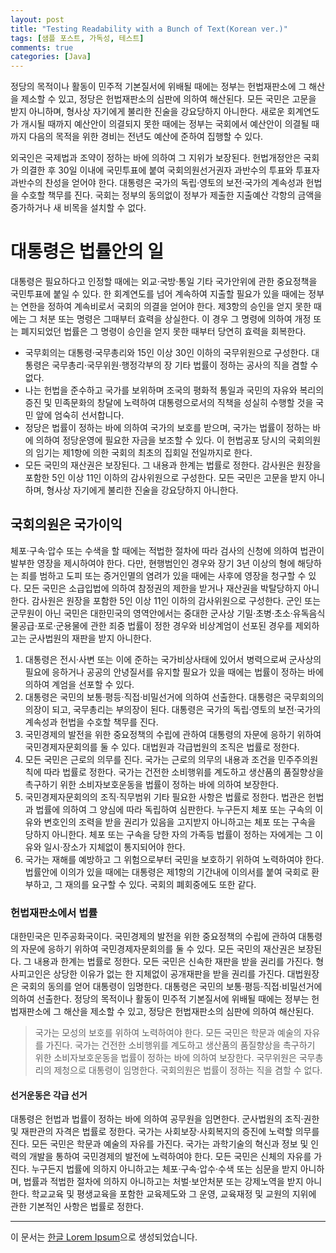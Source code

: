 ```yaml
---
layout: post
title: "Testing Readability with a Bunch of Text(Korean ver.)"
tags: [샘플 포스트, 가독성, 테스트]
comments: true
categories: [Java]
---
```


정당의 목적이나 활동이 민주적 기본질서에 위배될 때에는 정부는 헌법재판소에 그 해산을 제소할 수 있고, 정당은 헌법재판소의 심판에 의하여 해산된다. 모든 국민은 고문을 받지 아니하며, 형사상 자기에게 불리한 진술을 강요당하지 아니한다. 새로운 회계연도가 개시될 때까지 예산안이 의결되지 못한 때에는 정부는 국회에서 예산안이 의결될 때까지 다음의 목적을 위한 경비는 전년도 예산에 준하여 집행할 수 있다.

외국인은 국제법과 조약이 정하는 바에 의하여 그 지위가 보장된다. 헌법개정안은 국회가 의결한 후 30일 이내에 국민투표에 붙여 국회의원선거권자 과반수의 투표와 투표자 과반수의 찬성을 얻어야 한다. 대통령은 국가의 독립·영토의 보전·국가의 계속성과 헌법을 수호할 책무를 진다. 국회는 정부의 동의없이 정부가 제출한 지출예산 각항의 금액을 증가하거나 새 비목을 설치할 수 없다.

# 대통령은 법률안의 일

대통령은 필요하다고 인정할 때에는 외교·국방·통일 기타 국가안위에 관한 중요정책을 국민투표에 붙일 수 있다. 한 회계연도를 넘어 계속하여 지출할 필요가 있을 때에는 정부는 연한을 정하여 계속비로서 국회의 의결을 얻어야 한다. 제3항의 승인을 얻지 못한 때에는 그 처분 또는 명령은 그때부터 효력을 상실한다. 이 경우 그 명령에 의하여 개정 또는 폐지되었던 법률은 그 명령이 승인을 얻지 못한 때부터 당연히 효력을 회복한다.

* 국무회의는 대통령·국무총리와 15인 이상 30인 이하의 국무위원으로 구성한다. 대통령은 국무총리·국무위원·행정각부의 장 기타 법률이 정하는 공사의 직을 겸할 수 없다.
* 나는 헌법을 준수하고 국가를 보위하며 조국의 평화적 통일과 국민의 자유와 복리의 증진 및 민족문화의 창달에 노력하여 대통령으로서의 직책을 성실히 수행할 것을 국민 앞에 엄숙히 선서합니다.
* 정당은 법률이 정하는 바에 의하여 국가의 보호를 받으며, 국가는 법률이 정하는 바에 의하여 정당운영에 필요한 자금을 보조할 수 있다. 이 헌법공포 당시의 국회의원의 임기는 제1항에 의한 국회의 최초의 집회일 전일까지로 한다.
* 모든 국민의 재산권은 보장된다. 그 내용과 한계는 법률로 정한다. 감사원은 원장을 포함한 5인 이상 11인 이하의 감사위원으로 구성한다. 모든 국민은 고문을 받지 아니하며, 형사상 자기에게 불리한 진술을 강요당하지 아니한다.

## 국회의원은 국가이익
체포·구속·압수 또는 수색을 할 때에는 적법한 절차에 따라 검사의 신청에 의하여 법관이 발부한 영장을 제시하여야 한다. 다만, 현행범인인 경우와 장기 3년 이상의 형에 해당하는 죄를 범하고 도피 또는 증거인멸의 염려가 있을 때에는 사후에 영장을 청구할 수 있다. 모든 국민은 소급입법에 의하여 참정권의 제한을 받거나 재산권을 박탈당하지 아니한다. 감사원은 원장을 포함한 5인 이상 11인 이하의 감사위원으로 구성한다. 군인 또는 군무원이 아닌 국민은 대한민국의 영역안에서는 중대한 군사상 기밀·초병·초소·유독음식물공급·포로·군용물에 관한 죄중 법률이 정한 경우와 비상계엄이 선포된 경우를 제외하고는 군사법원의 재판을 받지 아니한다.

1. 대통령은 전시·사변 또는 이에 준하는 국가비상사태에 있어서 병력으로써 군사상의 필요에 응하거나 공공의 안녕질서를 유지할 필요가 있을 때에는 법률이 정하는 바에 의하여 계엄을 선포할 수 있다.
2. 대통령은 국민의 보통·평등·직접·비밀선거에 의하여 선출한다. 대통령은 국무회의의 의장이 되고, 국무총리는 부의장이 된다. 대통령은 국가의 독립·영토의 보전·국가의 계속성과 헌법을 수호할 책무를 진다.
3. 국민경제의 발전을 위한 중요정책의 수립에 관하여 대통령의 자문에 응하기 위하여 국민경제자문회의를 둘 수 있다. 대법원과 각급법원의 조직은 법률로 정한다.
4. 모든 국민은 근로의 의무를 진다. 국가는 근로의 의무의 내용과 조건을 민주주의원칙에 따라 법률로 정한다. 국가는 건전한 소비행위를 계도하고 생산품의 품질향상을 촉구하기 위한 소비자보호운동을 법률이 정하는 바에 의하여 보장한다.
5. 국민경제자문회의의 조직·직무범위 기타 필요한 사항은 법률로 정한다. 법관은 헌법과 법률에 의하여 그 양심에 따라 독립하여 심판한다. 누구든지 체포 또는 구속의 이유와 변호인의 조력을 받을 권리가 있음을 고지받지 아니하고는 체포 또는 구속을 당하지 아니한다. 체포 또는 구속을 당한 자의 가족등 법률이 정하는 자에게는 그 이유와 일시·장소가 지체없이 통지되어야 한다.
6. 국가는 재해를 예방하고 그 위험으로부터 국민을 보호하기 위하여 노력하여야 한다. 법률안에 이의가 있을 때에는 대통령은 제1항의 기간내에 이의서를 붙여 국회로 환부하고, 그 재의를 요구할 수 있다. 국회의 폐회중에도 또한 같다.

### 헌법재판소에서 법률

대한민국은 민주공화국이다. 국민경제의 발전을 위한 중요정책의 수립에 관하여 대통령의 자문에 응하기 위하여 국민경제자문회의를 둘 수 있다. 모든 국민의 재산권은 보장된다. 그 내용과 한계는 법률로 정한다. 모든 국민은 신속한 재판을 받을 권리를 가진다. 형사피고인은 상당한 이유가 없는 한 지체없이 공개재판을 받을 권리를 가진다. 대법원장은 국회의 동의를 얻어 대통령이 임명한다. 대통령은 국민의 보통·평등·직접·비밀선거에 의하여 선출한다. 정당의 목적이나 활동이 민주적 기본질서에 위배될 때에는 정부는 헌법재판소에 그 해산을 제소할 수 있고, 정당은 헌법재판소의 심판에 의하여 해산된다.

> 국가는 모성의 보호를 위하여 노력하여야 한다. 모든 국민은 학문과 예술의 자유를 가진다. 국가는 건전한 소비행위를 계도하고 생산품의 품질향상을 촉구하기 위한 소비자보호운동을 법률이 정하는 바에 의하여 보장한다. 국무위원은 국무총리의 제청으로 대통령이 임명한다. 국회의원은 법률이 정하는 직을 겸할 수 없다.

#### 선거운동은 각급 선거

대통령은 헌법과 법률이 정하는 바에 의하여 공무원을 임면한다. 군사법원의 조직·권한 및 재판관의 자격은 법률로 정한다. 국가는 사회보장·사회복지의 증진에 노력할 의무를 진다. 모든 국민은 학문과 예술의 자유를 가진다. 국가는 과학기술의 혁신과 정보 및 인력의 개발을 통하여 국민경제의 발전에 노력하여야 한다. 모든 국민은 신체의 자유를 가진다. 누구든지 법률에 의하지 아니하고는 체포·구속·압수·수색 또는 심문을 받지 아니하며, 법률과 적법한 절차에 의하지 아니하고는 처벌·보안처분 또는 강제노역을 받지 아니한다. 학교교육 및 평생교육을 포함한 교육제도와 그 운영, 교육재정 및 교원의 지위에 관한 기본적인 사항은 법률로 정한다.

---

이 문서는 [한글 Lorem Ipsum](http://guny.kr/stuff/klorem/)으로 생성되었습니다.
